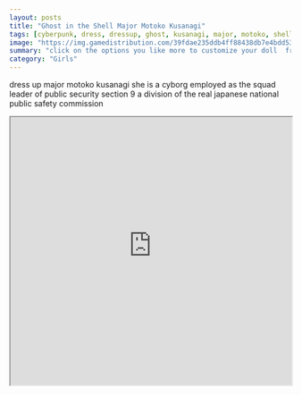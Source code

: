```yaml
---
layout: posts
title: "Ghost in the Shell Major Motoko Kusanagi"
tags: [cyberpunk, dress, dressup, ghost, kusanagi, major, motoko, shell, sci, fi, free, online, games, oyna, game, free, games, play, play, games]
image: "https://img.gamedistribution.com/39fdae235ddb4ff88438db7e4bdd5391.jpg"
summary: "click on the options you like more to customize your doll  free online games oyna game free games play play games"
category: "Girls"
---
```


dress up major motoko kusanagi she is a cyborg employed as the squad leader of public security section 9 a division of the real japanese national public safety commission

<iframe width="100%" height="480px;" src="https://html5.gamedistribution.com/39fdae235ddb4ff88438db7e4bdd5391/"></iframe>